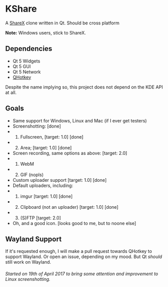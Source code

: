 # KShare
A [ShareX](https://github.com/ShareX/) clone written in Qt. Should be cross platform

**Note:** Windows users, stick to ShareX.

## Dependencies
* Qt 5 Widgets
* Qt 5 GUI
* Qt 5 Network
* [QHotkey](https://github.com/Skycoder42/QHotkey)

Despite the name implying so, this project does not depend on the KDE API at all.

## Goals
* Same support for Windows, Linux and Mac (if I ever get testers)
* Screenshotting: [done]
* 1. Fullscreen, [target: 1.0] [done]
* 2. Area; [target: 1.0] [done]
* Screen recording, same options as above: [target: 2.0]
* 1. WebM
* 2. GIF (nopls) 
* Custom uploader support [target: 1.0] [done]
* Default uploaders, including:
* 1. imgur [target: 1.0] [done]
* 2. Clipboard (not an uploader) [target: 1.0] [done]
* 3. (S)FTP [target: 2.0]
* Oh, and a good icon. [looks good to me, but to noone else]

## Wayland Support

If it's requested enough, I will make a pull request towards QHotkey to support Wayland. Or open an issue, depending on my mood. But Qt _should_ still work on Wayland.

###### Started on 19th of April 2017 to bring some attention and improvement to Linux screenshotting.

